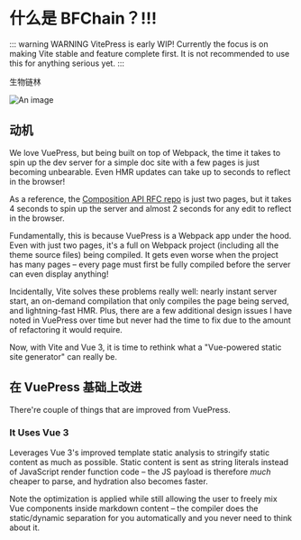 # 什么是 BFChain？!!!

::: warning WARNING
VitePress is early WIP! Currently the focus is on making Vite stable and feature complete first. It is not recommended to use this for anything serious yet.
:::

生物链林

![An image](./assets/img1.png)

## 动机

We love VuePress, but being built on top of Webpack, the time it takes to spin up the dev server for a simple doc site with a few pages is just becoming unbearable. Even HMR updates can take up to seconds to reflect in the browser!

As a reference, the [Composition API RFC repo](https://github.com/vuejs/composition-api-rfc) is just two pages, but it takes 4 seconds to spin up the server and almost 2 seconds for any edit to reflect in the browser.

Fundamentally, this is because VuePress is a Webpack app under the hood. Even with just two pages, it's a full on Webpack project (including all the theme source files) being compiled. It gets even worse when the project has many pages – every page must first be fully compiled before the server can even display anything!

Incidentally, Vite solves these problems really well: nearly instant server start, an on-demand compilation that only compiles the page being served, and lightning-fast HMR. Plus, there are a few additional design issues I have noted in VuePress over time but never had the time to fix due to the amount of refactoring it would require.

Now, with Vite and Vue 3, it is time to rethink what a "Vue-powered static site generator" can really be.

## 在 VuePress 基础上改进

There're couple of things that are improved from VuePress.

### It Uses Vue 3

Leverages Vue 3's improved template static analysis to stringify static content as much as possible. Static content is sent as string literals instead of JavaScript render function code – the JS payload is therefore *much* cheaper to parse, and hydration also becomes faster.

Note the optimization is applied while still allowing the user to freely mix Vue components inside markdown content – the compiler does the static/dynamic separation for you automatically and you never need to think about it.
